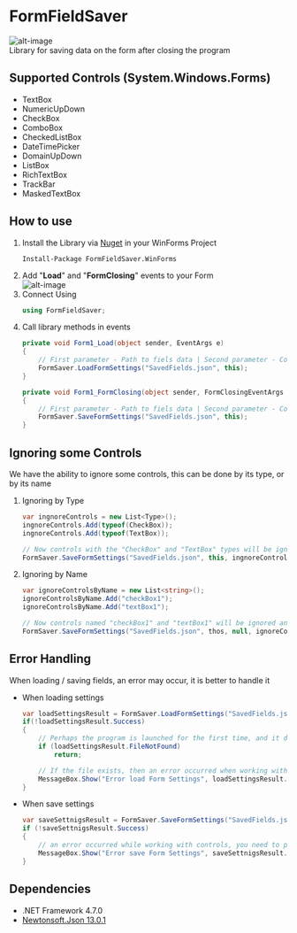 # FormFieldSaver
![alt-image](https://i.imgur.com/BsU13P6.gif)<br>
Library for saving data on the form after closing the program
## Supported Controls (System.Windows.Forms)
* TextBox
* NumericUpDown
* CheckBox
* ComboBox
* CheckedListBox
* DateTimePicker
* DomainUpDown
* ListBox
* RichTextBox
* TrackBar
* MaskedTextBox
## How to use
1. Install the Library via [Nuget](https://www.nuget.org/packages/FormFieldSaver.WinForms/) in your WinForms Project
   ```
   Install-Package FormFieldSaver.WinForms
2. Add "**Load**" and "**FormClosing**" events to your Form<br>
![alt-image](https://i.imgur.com/EVasgjn.png)
3. Connect Using
   ```csharp
   using FormFieldSaver;
4. Call library methods in events
    ```csharp
    private void Form1_Load(object sender, EventArgs e)
    {
        // First parameter - Path to fiels data | Second parameter - Controls from your form
        FormSaver.LoadFormSettings("SavedFields.json", this);
    }

    private void Form1_FormClosing(object sender, FormClosingEventArgs e)
    {
        // First parameter - Path to fiels data | Second parameter - Controls from your form
        FormSaver.SaveFormSettings("SavedFields.json", this);
    }
## Ignoring some Сontrols
We have the ability to ignore some controls, this can be done by its type, or by its name
1. Ignoring by Type    
   ```csharp
   var ingnoreControls = new List<Type>();
   ingnoreControls.Add(typeof(CheckBox));
   ingnoreControls.Add(typeof(TextBox));

   // Now controls with the "CheckBox" and "TextBox" types will be ignored and not saved
   FormSaver.SaveFormSettings("SavedFields.json", this, ingnoreControls);
2. Ignoring by Name 
   ```csharp
   var ignoreControlsByName = new List<string>();
   ignoreControlsByName.Add("checkBox1");
   ignoreControlsByName.Add("textBox1");

   // Now controls named "checkBox1" and "textBox1" will be ignored and not saved.
   FormSaver.SaveFormSettings("SavedFields.json", thos, null, ignoreControlsByName);
## Error Handling
When loading / saving fields, an error may occur, it is better to handle it
* When loading settings
   ```csharp
   var loadSettingsResult = FormSaver.LoadFormSettings("SavedFields.json", this);
   if(!loadSettingsResult.Success)
   {
       // Perhaps the program is launched for the first time, and it does not have a save file
       if (loadSettingsResult.FileNotFound) 
           return;

       // If the file exists, then an error occurred when working with controls, you need to prevent this.
       MessageBox.Show("Error load Form Settings", loadSettingsResult.Error.Message, MessageBoxButtons.OK, MessageBoxIcon.Error);
   }
* When save settings
   ```csharp
   var saveSettnigsResult = FormSaver.SaveFormSettings("SavedFields.json", this);
   if (!saveSettnigsResult.Success)
   {
       // an error occurred while working with controls, you need to prevent this.
       MessageBox.Show("Error save Form Settings", saveSettnigsResult.Error.Message, MessageBoxButtons.OK, MessageBoxIcon.Error);
   }
## Dependencies
* .NET Framework 4.7.0
* [Newtonsoft.Json 13.0.1](https://www.nuget.org/packages/Newtonsoft.Json/)
